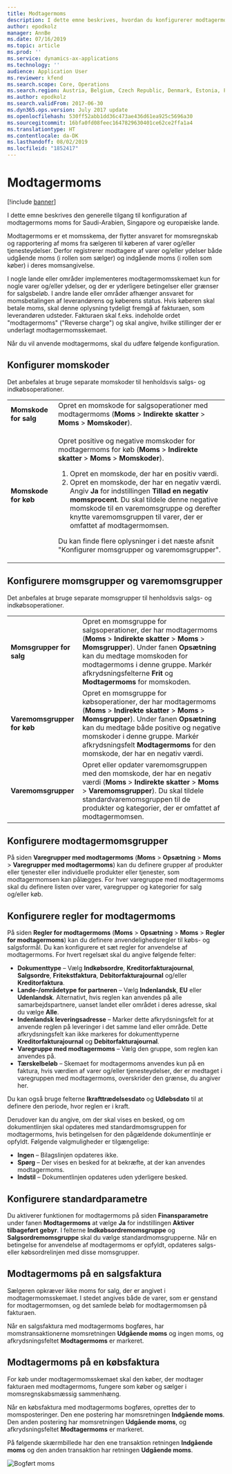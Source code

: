 ```yaml
---
title: Modtagermoms
description: I dette emne beskrives, hvordan du konfigurerer modtagermoms for europæiske lande, Saudi-Arabien og Singapore.
author: epodkolz
manager: AnnBe
ms.date: 07/16/2019
ms.topic: article
ms.prod: ''
ms.service: dynamics-ax-applications
ms.technology: ''
audience: Application User
ms.reviewer: kfend
ms.search.scope: Core, Operations
ms.search.region: Austria, Belgium, Czech Republic, Denmark, Estonia, Finland, France, Germany, Hungary, Ireland, Italy, Latvia, Lithuania, Netherlands, Poland, Saudi Arabia, Spain, Sweden, United Kingdom, Singapore
ms.author: epodkolz
ms.search.validFrom: 2017-06-30
ms.dyn365.ops.version: July 2017 update
ms.openlocfilehash: 530ff52abb1dd36c473ae436d61ea925c5696a30
ms.sourcegitcommit: 16bfa0fd08feec1647829630401ce62ce2ffa1a4
ms.translationtype: HT
ms.contentlocale: da-DK
ms.lasthandoff: 08/02/2019
ms.locfileid: "1852417"
---
```

# <a name="reverse-charge-vat"></a>Modtagermoms


[!include [banner](../includes/banner.md)]


I dette emne beskrives den generelle tilgang til konfiguration af modtagermoms moms for Saudi-Arabien, Singapore og europæiske lande.

Modtagermoms er et momsskema, der flytter ansvaret for momsregnskab og rapportering af moms fra sælgeren til køberen af varer og/eller tjenesteydelser. Derfor registrerer modtagere af varer og/eller ydelser både udgående moms (i rollen som sælger) og indgående moms (i rollen som køber) i deres momsangivelse.

I nogle lande eller områder implementeres modtagermomsskemaet kun for nogle varer og/eller ydelser, og der er yderligere betingelser eller grænser for salgsbeløb. I andre lande eller områder afhænger ansvaret for momsbetalingen af leverandørens og køberens status. Hvis køberen skal betale moms, skal denne oplysning tydeligt fremgå af fakturaen, som leverandøren udsteder. Fakturaen skal f.eks. indeholde ordet "modtagermoms" ("Reverse charge") og skal angive, hvilke stillinger der er underlagt modtagermomsskemaet. 

Når du vil anvende modtagermoms, skal du udføre følgende konfiguration.

## <a name="set-up-sales-tax-codes"></a>Konfigurer momskoder
Det anbefales at bruge separate momskoder til henholdsvis salgs- og indkøbsoperationer.

<table>
<body>
<tr>
<td><strong>Momskode for salg</strong></td>
<td>Opret en momskode for salgsoperationer med modtagermoms (<strong>Moms</strong> &gt; <strong>Indirekte skatter</strong> &gt; <strong>Moms</strong> &gt; <strong>Momskoder</strong>).
</td>
</tr>
<tr>
<td><strong>Momskode for køb</strong></td>
<td><p>Opret positive og negative momskoder for modtagermoms for køb (<strong>Moms</strong> &gt; <strong>Indirekte skatter</strong> &gt; <strong>Moms</strong> &gt; <strong>Momskoder</strong>).</p>
<ol>
<li>Opret en momskode, der har en positiv værdi.</li>
<li>Opret en momskode, der har en negativ værdi. Angiv <strong>Ja</strong> for indstillingen <strong>Tillad en negativ momsprocent</strong>.
Du skal tildele denne negative momskode til en varemomsgruppe og derefter knytte varemomsgruppen til varer, der er omfattet af modtagermomsen.</li>
</ol>
<p>Du kan finde flere oplysninger i det næste afsnit &quot;Konfigurer momsgrupper og varemomsgrupper&quot;.</p>
</td>
</tr>
</tbody>
</table>

## <a name="set-up-sales-tax-groups-and-item-sales-tax-groups"></a>Konfigurere momsgrupper og varemomsgrupper
Det anbefales at bruge separate momsgrupper til henholdsvis salgs- og indkøbsoperationer.

<table>
<tr>
<td><strong>Momsgrupper for salg</strong></td>
<td>Opret en momsgruppe for salgsoperationer, der har modtagermoms (<strong>Moms</strong> &gt; <strong>Indirekte skatter</strong> &gt; <strong>Moms</strong> &gt; <strong>Momsgrupper</strong>). Under fanen <strong>Opsætning</strong> kan du medtage momskoden for modtagermoms i denne gruppe. Markér afkrydsningsfelterne <strong>Frit</strong> og <strong>Modtagermoms</strong> for momskoden.</td>
</tr>
<tr>
<td><strong>Varemomsgrupper for køb</strong></td>
<td>Opret en momsgruppe for købsoperationer, der har modtagermoms (<strong>Moms</strong> &gt; <strong>Indirekte skatter</strong> &gt; <strong>Moms</strong> &gt; <strong>Momsgrupper</strong>). Under fanen <strong>Opsætning</strong> kan du medtage både positive og negative momskoder i denne gruppe. Markér afkrydsningsfelt <strong>Modtagermoms</strong> for den momskode, der har en negativ værdi.</td>
</tr>
<tr>
<td><strong>Varemomsgrupper</strong></td>
<td>Opret eller opdater varemomsgruppen med den momskode, der har en negativ værdi (<strong>Moms</strong> &gt; <strong>Indirekte skatter</strong> &gt; <strong>Moms</strong> &gt; <strong>Varemomsgrupper</strong>). Du skal tildele standardvaremomsgruppen til de produkter og kategorier, der er omfattet af modtagermomsen.</td>
</tr>
</table>

## <a name="set-up-reverse-charge-groups"></a>Konfigurere modtagermomsgrupper
På siden **Varegrupper med modtagermoms** (**Moms** &gt; **Opsætning** &gt; **Moms** &gt; **Varegrupper med modtagermoms**) kan du definere grupper af produkter eller tjenester eller individuelle produkter eller tjenester, som modtagermomsen kan pålægges. For hver varegruppe med modtagermoms skal du definere listen over varer, varegrupper og kategorier for salg og/eller køb.

## <a name="set-up-reverse-charge-rules"></a>Konfigurere regler for modtagermoms
På siden **Regler for modtagermoms** (**Moms** &gt; **Opsætning** &gt; **Moms** &gt; **Regler for modtagermoms**) kan du definere anvendelighedsregler til købs- og salgsformål. Du kan konfigurere et sæt regler for anvendelse af modtagermoms. For hvert regelsæt skal du angive følgende felter:

- **Dokumenttype** – Vælg **Indkøbsordre**, **Kreditorfakturajournal**, **Salgsordre**, **Fritekstfaktura**, **Debitorfakturajournal** og/eller **Kreditorfaktura**.
- **Lande-/områdetype for partneren** – Vælg **Indenlandsk**, **EU** eller **Udenlandsk**. Alternativt, hvis reglen kan anvendes på alle samarbejdspartnere, uanset landet eller området i deres adresse, skal du vælge **Alle**.
- **Indenlandsk leveringsadresse** – Marker dette afkrydsningsfelt for at anvende reglen på leveringer i det samme land eller område. Dette afkrydsningsfelt kan ikke markeres for dokumenttyperne **Kreditorfakturajournal** og **Debitorfakturajournal**.
- **Varegruppe med modtagermoms** – Vælg den gruppe, som reglen kan anvendes på.
- **Tærskelbeløb** – Skemaet for modtagermoms anvendes kun på en faktura, hvis værdien af varer og/eller tjenesteydelser, der er medtaget i varegruppen med modtagermoms, overskrider den grænse, du angiver her.

Du kan også bruge felterne **Ikrafttrædelsesdato** og **Udløbsdato** til at definere den periode, hvor reglen er i kraft.

Derudover kan du angive, om der skal vises en besked, og om dokumentlinjen skal opdateres med standardmomsgruppen for modtagermoms, hvis betingelsen for den pågældende dokumentlinje er opfyldt. Følgende valgmuligheder er tilgængelige:

- **Ingen** – Bilagslinjen opdateres ikke.
- **Spørg** – Der vises en besked for at bekræfte, at der kan anvendes modtagermoms.
- **Indstil** – Dokumentlinjen opdateres uden yderligere besked.

## <a name="set-up-default-parameters"></a>Konfigurere standardparametre
Du aktiverer funktionen for modtagermoms på siden **Finansparametre** under fanen **Modtagermoms** at vælge **Ja** for indstillingen **Aktiver tilbageført gebyr**. I felterne **Indkøbsordremomsgruppe** og **Salgsordremomsgruppe** skal du vælge standardmomsgrupperne. Når en betingelse for anvendelse af modtagermoms er opfyldt, opdateres salgs- eller købsordrelinjen med disse momsgrupper.

## <a name="reverse-charge-on-a-sales-invoice"></a>Modtagermoms på en salgsfaktura
Sælgeren opkræver ikke moms for salg, der er angivet i modtagermomsskemaet. I stedet angives både de varer, som er genstand for modtagermomsen, og det samlede beløb for modtagermomsen på fakturaen.

Når en salgsfaktura med modtagermoms bogføres, har momstransaktionerne momsretningen **Udgående moms** og ingen moms, og afkrydsningsfeltet **Modtagermoms** er markeret.

## <a name="reverse-charge-on-a-purchase-invoice"></a>Modtagermoms på en købsfaktura
For køb under modtagermomsskemaet skal den køber, der modtager fakturaen med modtagermoms, fungere som køber og sælger i momsregnskabsmæssig sammenhæng.

Når en købsfaktura med modtagermoms bogføres, oprettes der to momsposteringer. Den ene postering har momsretningen **Indgående moms**. Den anden postering har momsretningen **Udgående moms**, og afkrydsningsfeltet **Modtagermoms** er markeret.

På følgende skærmbillede har den ene transaktion retningen **Indgående moms** og den anden transaktion har retningen **Udgående moms**. 

![Bogført moms](media/apac-sau-posted-sales-tax.png)
